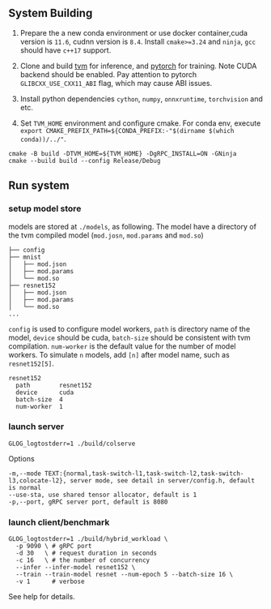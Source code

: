 ## System Building 

1. Prepare the a new conda environment or use docker container,cuda version is `11.6`, cudnn version is `8.4`. Install `cmake>=3.24` and `ninja`, `gcc` should have `c++17` support.

 
2. Clone and build [tvm](https://ipads.se.sjtu.edu.cn:1312/infer-train/tvm) for inference, and [pytorch](https://ipads.se.sjtu.edu.cn:1312/infer-train/pytorch) for training. Note CUDA backend should be enabled. Pay attention to pytorch `GLIBCXX_USE_CXX11_ABI` flag, which may cause ABI issues. 

3. Install python dependencies `cython`, `numpy`, `onnxruntime`, `torchvision` and etc.

4. Set `TVM_HOME` environment and configure cmake. For conda env, execute `export CMAKE_PREFIX_PATH=${CONDA_PREFIX:-"$(dirname $(which conda))/../"`.

```
cmake -B build -DTVM_HOME=${TVM_HOME} -DgRPC_INSTALL=ON -GNinja
cmake --build build --config Release/Debug
```

## Run system

### setup model store

models are stored at `./models`, as following. The model have a directory of the tvm compiled model (`mod.josn`, `mod.params` and `mod.so`)

```
├── config
├── mnist
│   ├── mod.json
│   ├── mod.params
│   └── mod.so
├── resnet152
│   ├── mod.json
│   ├── mod.params
│   └── mod.so
...
```

`config` is used to configure model workers, `path` is directory name of the model, `device` should be cuda, `batch-size` should be consistent with tvm compilation. `num-worker` is the default value for the number of model workers. To simulate `n` models, add `[n]` after model name, such as `resnet152[5]`.

```
resnet152
  path        resnet152
  device      cuda
  batch-size  4
  num-worker  1
```

### launch server

```
GLOG_logtostderr=1 ./build/colserve
```

Options
```
-m,--mode TEXT:{normal,task-switch-l1,task-switch-l2,task-switch-l3,colocate-l2}, server mode, see detail in server/config.h, default is normal
--use-sta, use shared tensor allocator, default is 1           
-p,--port, gRPC server port, default is 8080
```


### launch client/benchmark

```
GLOG_logtostderr=1 ./build/hybrid_workload \
  -p 9090 \ # gRPC port
  -d 30   \ # request duration in seconds
  -c 16   \ # the number of concurrency
  --infer --infer-model resnet152 \
  --train --train-model resnet --num-epoch 5 --batch-size 16 \
  -v 1      # verbose
```

See help for details.